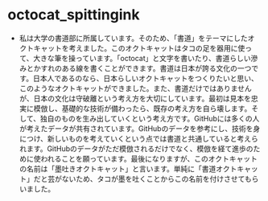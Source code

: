 # octocat_spittingink
 * 私は大学の書道部に所属しています。そのため、「書道」をテーマにしたオクトキャットを考えました。このオクトキャットはタコの足を器用に使って、大きな筆を操っています。「octocat」と文字を書いたり、書道らしい滲みとかすれのある線を書くことができます。書道は日本が誇る文化の一つです。日本人であるのなら、日本らしいオクトキャットをつくりたいと思い、このようなオクトキャットができました。また、書道だけではありませんが、日本の文化は守破離という考え方を大切にしています。最初は見本を忠実に模倣し、基礎的な技術が備わったら、既存の考え方を自ら壊します。そして、独自のものを生み出していくという考え方です。GitHubには多くの人が考えたデータが共有されています。GitHubのデータを参考にし、技術を身につけ、新しいものを考えていくという点では書道と共通していると考えられます。GitHubのデータがただ模倣されるだけでなく、模倣を経て進歩のために使われることを願っています。最後になりますが、このオクトキャットの名前は「墨吐きオクトキャット」と言います。単純に「書道オクトキャット」だと芸がないため、タコが墨を吐くことからこの名前を付けさせてもらいました。
